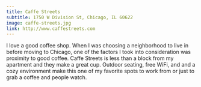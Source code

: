 ```yaml
---
title: Caffe Streets
subtitle: 1750 W Division St, Chicago, IL 60622
image: caffe-streets.jpg
link: http://www.caffestreets.com
---
```


I love a good coffee shop. When I was choosing a neighborhood to live in before moving to Chicago, one of the factors I took into consideration was proximity to good coffee. Caffe Streets is less than a block from my apartment and they make a great cup. Outdoor seating, free WiFi, and and a cozy environment make this one of my favorite spots to work from or just to grab a coffee and people watch.
